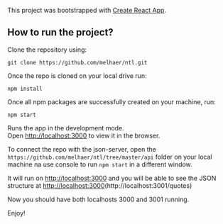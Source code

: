 This project was bootstrapped with [Create React App](https://github.com/facebook/create-react-app).

## How to run the project?

Clone the repository using:

`git clone https://github.com/melhaer/ntl.git`

Once the repo is cloned on your local drive run:

`npm install`

Once all npm packages are successfully created on your machine, run:

`npm start`

Runs the app in the development mode.<br />
Open [http://localhost:3000](http://localhost:3000) to view it in the browser.

To connect the repo with the json-server, open the `https://github.com/melhaer/ntl/tree/master/api` folder on your local machine na use console to run `npm start` in a different window. 

It will run on [http://localhost:3000](http://localhost:3001) and you will be able to see the JSON structure at [http://localhost:3000](http://localhost:3001/quotes)(http://localhost:3001/quotes)

Now you should have both localhosts 3000 and 3001 running.

Enjoy!
